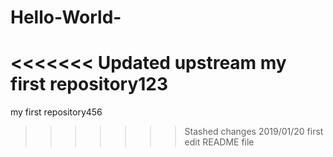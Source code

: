 # Hello-World-
<<<<<<< Updated upstream
my first repository123
=======
my first repository456
>>>>>>> Stashed changes
2019/01/20 first edit README file
